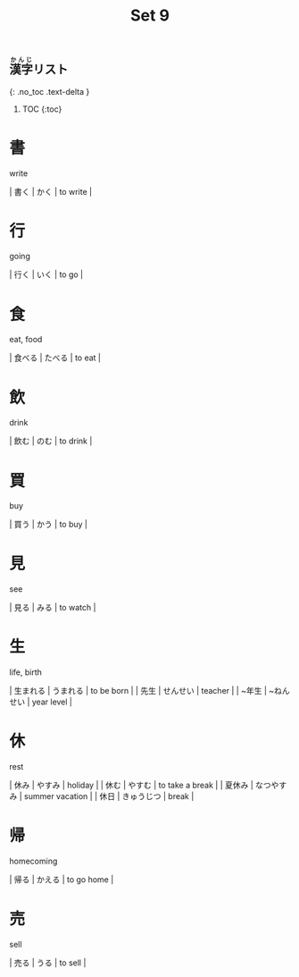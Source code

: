 ﻿---
layout: default
title: Set 9
parent: N5 Kanji List
grand_parent: <ruby>漢字<rt>かんじ</rt></ruby> Kanji
nav_order: 9
---

## <ruby>漢字<rt>かんじ</rt></ruby>リスト
{: .no_toc .text-delta }

1. TOC
{:toc}

# 書
write

| 書く   | かく    | to write        |

# 行
going

| 行く   | いく    | to go           |

# 食
eat, food

| 食べる  | たべる   | to eat          |

# 飲
drink

| 飲む   | のむ    | to drink        |

# 買
buy

| 買う   | かう    | to buy          |

# 見
see

| 見る   | みる    | to watch        |

# 生
life, birth

| 生まれる | うまれる  | to be born      |
| 先生   | せんせい  | teacher         |
| ~年生  | ~ねんせい | year level      |

# 休
rest

| 休み   | やすみ   | holiday         |
| 休む   | やすむ   | to take a break |
| 夏休み  | なつやすみ | summer vacation |
| 休日   | きゅうじつ | break           |


# 帰
homecoming

| 帰る   | かえる   | to go home      |

# 売
sell

| 売る   | うる    | to sell         |

